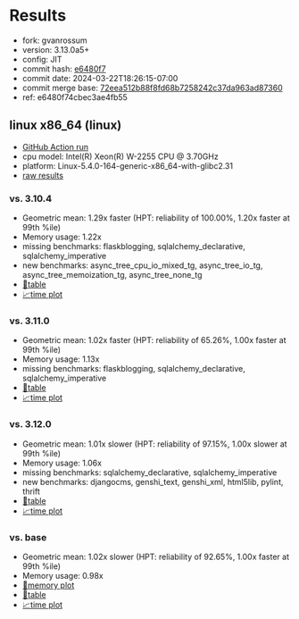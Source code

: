 # Results

- fork: gvanrossum
- version: 3.13.0a5+
- config: JIT
- commit hash: [e6480f7](https://github.com/gvanrossum/cpython/commit/e6480f7)
- commit date: 2024-03-22T18:26:15-07:00
- commit merge base: [72eea512b88f8fd68b7258242c37da963ad87360](https://github.com/gvanrossum/cpython/commit/72eea512b88f8fd68b7258242c37da963ad87360)
- ref: e6480f74cbec3ae4fb55

## linux x86_64 (linux)

- [GitHub Action run](https://github.com/faster-cpython/benchmarking/actions/runs/8398451474)
- cpu model: Intel(R) Xeon(R) W-2255 CPU @ 3.70GHz
- platform: Linux-5.4.0-164-generic-x86_64-with-glibc2.31
- [raw results](bm-20240322-linux-x86_64-gvanrossum-e6480f74cbec3ae4fb55-3.13.0a5%2B-e6480f7.json)

### vs. 3.10.4

- Geometric mean: 1.29x faster (HPT: reliability of 100.00%, 1.20x faster at 99th %ile)
- Memory usage: 1.22x
- missing benchmarks: flaskblogging, sqlalchemy_declarative, sqlalchemy_imperative
- new benchmarks: async_tree_cpu_io_mixed_tg, async_tree_io_tg, async_tree_memoization_tg, async_tree_none_tg
- [📄table](bm-20240322-linux-x86_64-gvanrossum-e6480f74cbec3ae4fb55-3.13.0a5%2B-e6480f7-vs-3.10.4.md)
- [📈time plot](bm-20240322-linux-x86_64-gvanrossum-e6480f74cbec3ae4fb55-3.13.0a5%2B-e6480f7-vs-3.10.4.png)

### vs. 3.11.0

- Geometric mean: 1.02x faster (HPT: reliability of 65.26%, 1.00x faster at 99th %ile)
- Memory usage: 1.13x
- missing benchmarks: flaskblogging, sqlalchemy_declarative, sqlalchemy_imperative
- [📄table](bm-20240322-linux-x86_64-gvanrossum-e6480f74cbec3ae4fb55-3.13.0a5%2B-e6480f7-vs-3.11.0.md)
- [📈time plot](bm-20240322-linux-x86_64-gvanrossum-e6480f74cbec3ae4fb55-3.13.0a5%2B-e6480f7-vs-3.11.0.png)

### vs. 3.12.0

- Geometric mean: 1.01x slower (HPT: reliability of 97.15%, 1.00x slower at 99th %ile)
- Memory usage: 1.06x
- missing benchmarks: sqlalchemy_declarative, sqlalchemy_imperative
- new benchmarks: djangocms, genshi_text, genshi_xml, html5lib, pylint, thrift
- [📄table](bm-20240322-linux-x86_64-gvanrossum-e6480f74cbec3ae4fb55-3.13.0a5%2B-e6480f7-vs-3.12.0.md)
- [📈time plot](bm-20240322-linux-x86_64-gvanrossum-e6480f74cbec3ae4fb55-3.13.0a5%2B-e6480f7-vs-3.12.0.png)

### vs. base

- Geometric mean: 1.02x slower (HPT: reliability of 92.65%, 1.00x faster at 99th %ile)
- Memory usage: 0.98x
- [🧠memory plot](bm-20240322-linux-x86_64-gvanrossum-e6480f74cbec3ae4fb55-3.13.0a5%2B-e6480f7-vs-base-mem.png)
- [📄table](bm-20240322-linux-x86_64-gvanrossum-e6480f74cbec3ae4fb55-3.13.0a5%2B-e6480f7-vs-base.md)
- [📈time plot](bm-20240322-linux-x86_64-gvanrossum-e6480f74cbec3ae4fb55-3.13.0a5%2B-e6480f7-vs-base.png)

